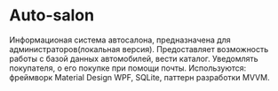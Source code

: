 # Auto-salon
Информационая система автосалона, предназначена для администраторов(локальная версия).
Предоставляет возможность работы с базой данных автомобилей, вести каталог.
Уведомлять покупателя, о его покупке при помощи почты.
Используются: фреймворк Material Design WPF, SQLite, паттерн разработки MVVM.
